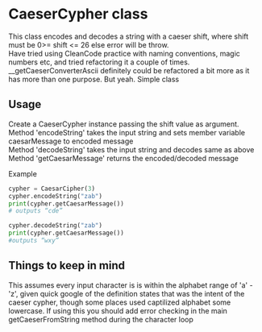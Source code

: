 # CaeserCypher class  
This class encodes and decodes a string with a caeser shift, where shift must be 0>= shift <= 26 else error will be throw.  
Have tried using CleanCode practice with naming conventions, magic numbers etc, and tried refactoring it a couple of times. __getCaeserConverterAscii definitely could be refactored a bit more as it has more than one purpose. But yeah. Simple class 

## Usage  
Create a CaeserCypher instance passing the shift value as argument.  
Method 'encodeString' takes the input string and sets member variable caesarMessage to encoded message  
Method 'decodeString' takes the input string and decodes same as above  
Method 'getCaesarMessage' returns the encoded/decoded message  

Example
```python
cypher = CaesarCipher(3)
cypher.encodeString("zab")
print(cypher.getCaesarMessage())
# outputs “cde”

cypher.decodeString("zab")
print(cypher.getCaesarMessage())
#outputs “wxy”
```
  
## Things to keep in mind  
This assumes every input character is is within the alphabet range of 'a' - 'z', given quick google of the definition states that was the intent of the caeser cypher, though some places used captilized alphabet some lowercase. If using this you should add error checking in the main getCaeserFromString method during the character loop  
